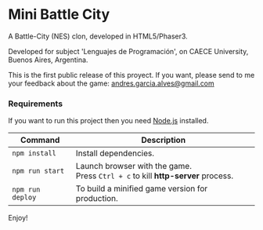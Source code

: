 # Mini Battle City

A Battle-City (NES) clon, developed in HTML5/Phaser3.

Developed for subject 'Lenguajes de Programación', on CAECE University, Buenos Aires, Argentina.

This is the first public release of this proyect.
If you want, please send to me your feedback about the game: andres.garcia.alves@gmail.com

### Requirements

If you want to run this project then you need [Node.js](https://nodejs.org) installed.

| Command | Description |
|---------|-------------|
| `npm install` | Install dependencies. |
| `npm run start` | Launch browser with the game. <br> Press `Ctrl + c` to kill **http-server** process. |
| `npm run deploy` | To build a minified game version for production. |

Enjoy!

